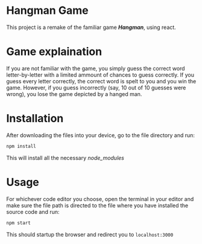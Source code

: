 # Hangman Game

This project is a remake of the familiar game ***Hangman***, using react. 

# Game explaination

If you are not familiar with the game, you simply guess the correct word letter-by-letter with a limited ammount of chances to guess correctly. If you guess every letter correctly, the correct word is spelt to you and you win the game. However, if you guess incorrectly (say, 10 out of 10 guesses were wrong), you lose the game depicted by a hanged man.

# Installation

After downloading the files into your device, go to the file directory and run:
```cmd
npm install
```
This will install all the necessary *node_modules*

# Usage

For whichever code editor you choose, open the terminal in your editor and make sure the file path is directed to the file where you have installed the source code and run:
```cmd
npm start
```
This should startup the browser and redirect you to `localhost:3000`
